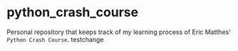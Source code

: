 # python_crash_course
Personal repository that keeps track of my learning process of Eric Matthes' `Python Crash Course`.
testchange